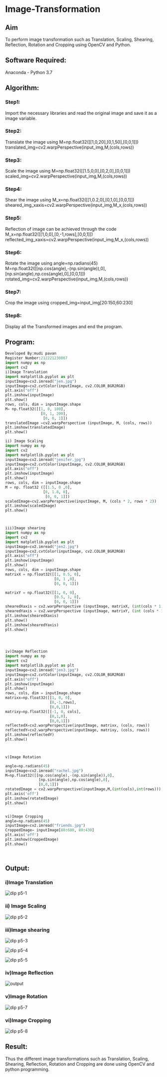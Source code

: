 # Image-Transformation
## Aim
To perform image transformation such as Translation, Scaling, Shearing, Reflection, Rotation and Cropping using OpenCV and Python.

## Software Required:
Anaconda - Python 3.7

## Algorithm:
### Step1:
Import the necessary libraries and read the original image and save it as a image variable.

### Step2:
Translate the image using M=np.float32([[1,0,20],[0,1,50],[0,0,1]]) translated_img=cv2.warpPerspective(input_img,M,(cols,rows))

### Step3:
Scale the image using M=np.float32([[1.5,0,0],[0,2,0],[0,0,1]]) scaled_img=cv2.warpPerspective(input_img,M,(cols,rows))

### Step4:
Shear the image using M_x=np.float32([[1,0.2,0],[0,1,0],[0,0,1]]) sheared_img_xaxis=cv2.warpPerspective(input_img,M_x,(cols,rows))

### Step5:
Reflection of image can be achieved through the code M_x=np.float32([[1,0,0],[0,-1,rows],[0,0,1]]) reflected_img_xaxis=cv2.warpPerspective(input_img,M_x,(cols,rows))

### Step6:
Rotate the image using angle=np.radians(45) M=np.float32([[np.cos(angle),-(np.sin(angle)),0],[np.sin(angle),np.cos(angle),0],[0,0,1]]) rotated_img=cv2.warpPerspective(input_img,M,(cols,rows))
### Step7:
Crop the image using cropped_img=input_img[20:150,60:230]
### Step8:
Display all the Transformed images and end the program.

## Program:
```python
Developed By:mudi pavan
Register Number:212221230067
import numpy as np
import cv2
i)Image Translation
import matplotlib.pyplot as plt
inputImage=cv2.imread("jen.jpg")
inputImage=cv2.cvtColor(inputImage, cv2.COLOR_BGR2RGB)
plt.axis("off")
plt.imshow(inputImage)
plt.show()
rows, cols, dim = inputImage.shape
M= np.float32([[1, 0, 100],
                [0, 1, 200],
                 [0, 0, 1]])
translatedImage =cv2.warpPerspective (inputImage, M, (cols, rows))
plt.imshow(translatedImage)
plt.show()

ii) Image Scaling
import numpy as np
import cv2
import matplotlib.pyplot as plt
inputImage=cv2.imread("jenifer.jpg")
inputImage=cv2.cvtColor(inputImage, cv2.COLOR_BGR2RGB)
plt.axis("off")
plt.imshow(inputImage)
plt.show()
rows, cols, dim = inputImage.shape
M = np. float32 ([[1.5, 0 ,0],
                 [0, 1.8, 0],
                  [0, 0, 1]])
scaledImage=cv2.warpPerspective(inputImage, M, (cols * 2, rows * 2))
plt.imshow(scaledImage)
plt.show()



iii)Image shearing
import numpy as np
import cv2
import matplotlib.pyplot as plt
inputImage=cv2.imread("jen2.jpg")
inputImage=cv2.cvtColor(inputImage, cv2.COLOR_BGR2RGB)
plt.axis("off")
plt.imshow(inputImage)
plt.show()
rows, cols, dim = inputImage.shape
matrixX = np.float32([[1, 0.5, 0],
                      [0, 1 ,0],
                      [0, 0, 1]])

matrixY = np.float32([[1, 0, 0],
                      [0.5, 1, 0],
                      [0, 0, 1]])
shearedXaxis = cv2.warpPerspective (inputImage, matrixX, (int(cols * 1.5), int (rows * 1.5)))
shearedYaxis = cv2.warpPerspective (inputImage, matrixY, (int (cols * 1.5), int (rows * 1.5)))
plt.imshow(shearedXaxis)
plt.show()
plt.imshow(shearedYaxis)
plt.show()




iv)Image Reflection
import numpy as np
import cv2
import matplotlib.pyplot as plt
inputImage=cv2.imread("jen3.jpg")
inputImage=cv2.cvtColor(inputImage, cv2.COLOR_BGR2RGB)
plt.axis("off")
plt.imshow(inputImage)
plt.show()
rows, cols, dim = inputImage.shape
matrixx=np.float32([[1, 0, 0],
                    [0,-1,rows],
                    [0,0,1]])
matrixy=np.float32([[-1, 0, cols],
                    [0,1,0],
                    [0,0,1]])
reflectedX=cv2.warpPerspective(inputImage, matrixx, (cols, rows))
reflectedY=cv2.warpPerspective(inputImage, matrixy, (cols, rows))
plt.imshow(reflectedY)
plt.show()



v)Image Rotation

angle=np.radians(45)
inputImage=cv2.imread("rachel.jpg")
M=np.float32([[np.cos(angle),-(np.sin(angle)),0],
               [np.sin(angle),np.cos(angle),0],
               [0,0,1]])
rotatedImage = cv2.warpPerspective(inputImage,M,(int(cols),int(rows)))
plt.axis('off')
plt.imshow(rotatedImage)
plt.show()


vi)Image Cropping
angle=np.radians(45)
inputImage=cv2.imread("friends.jpg")
CroppedImage= inputImage[80:600, 80:430]
plt.axis('off')
plt.imshow(CroppedImage)
plt.show()




```
## Output:
### i)Image Translation
![dip p5-1](https://user-images.githubusercontent.com/94828517/233005627-d0e40802-398b-4db9-82c2-7881c1342820.jpg)


### ii) Image Scaling
![dip p5-2](https://user-images.githubusercontent.com/94828517/233005694-c764bd37-fb50-46f5-adbe-e9c9017ed543.jpg)



### iii)Image shearing
![dip p5-3](https://user-images.githubusercontent.com/94828517/233006037-c9063186-62be-479e-82e2-68e96fece373.jpg)

![dip p5-4](https://user-images.githubusercontent.com/94828517/233006123-df988e76-e7a5-47a6-9c0b-3ad36290fead.jpg)

![dip p5-5](https://user-images.githubusercontent.com/94828517/233006115-d53120d2-392b-4f9a-a0e7-9c6963454baa.jpg)


### iv)Image Reflection
![output](https://github.com/mudipavan/Image-Transformation/blob/main/dip%20p5-6.jpg)




### v)Image Rotation
![dip p5-7](https://user-images.githubusercontent.com/94828517/233006793-ba5871e6-284e-4b14-9dc6-8d810a6c4560.jpg)




### vi)Image Cropping

![dip p5-8](https://user-images.githubusercontent.com/94828517/233006870-c08bc9a8-8394-4753-98d2-c33c5667b689.jpg)




## Result: 

Thus the different image transformations such as Translation, Scaling, Shearing, Reflection, Rotation and Cropping are done using OpenCV and python programming.
